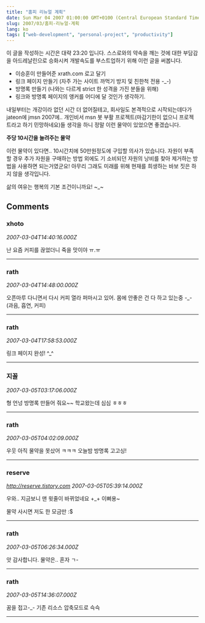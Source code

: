```yaml
---
title: "홈피 리뉴얼 계획"
date: Sun Mar 04 2007 01:00:00 GMT+0100 (Central European Standard Time)
slug: 2007/03/홈피-리뉴얼-계획
lang: ko
tags: ["web-development", "personal-project", "productivity"]
---
```


이 글을 작성하는 시간은 대략 23:20 입니다.
스스로와의 약속을 깨는 것에 대한 부담감을 아드레날린으로 승화시켜 개발속도를 부스트업하기 위해 이런 글을 써봅니다.

- 이승훈이 만들어준 xrath.com 로고 달기
- 링크 페이지 만들기 (자주 가는 사이트 까먹기 방지 및 친한척 전용 -_-)
- 방명록 만들기 (나와는 다르게 strict 한 성격을 가진 분들을 위해)
- 링크와 방명록 페이지의 앵커를 어디에 달 것인가 생각하기.

내일부터는 개강이라 없던 시간 더 없어질테고, 회사일도 본격적으로 시작되는데다가 
jateon에 jmsn 2007에.. 개인비서 msn 봇 부활 프로젝트(마감기한이 없으니 프로젝트라고 하기 민망하네요)들 생각을 하니 정말 이런 물약이 있었으면 좋겠습니다.

**주당 10시간을 늘려주는 물약**

이런 물약이 있다면.. 10시간치에 50만원정도에 구입할 의사가 있습니다.
자원이 부족할 경우 추가 자원을 구매하는 방법 외에도 기 소비되던 자원의 낭비를 찾아 제거하는 방법을 사용하면 되는거였군요! 아무리 그래도 미래를 위해 현재를 희생하는 바보 짓은 하지 않을 생각입니다.

삶의 여유는 행복의 기본 조건이니까요! ~_~

## Comments

### xhoto
*2007-03-04T14:40:16.000Z*

난 요즘 커피를 끊었더니 죽을 맛이야 ㅠ.ㅠ

---

### rath
*2007-03-04T14:48:00.000Z*

오픈마루 다니면서 다시 커피 열라 퍼마시고 있어. 몸에 안좋은 건 다 하고 있는중 -_- (과음, 흡연, 커피)

---

### rath
*2007-03-04T17:58:53.000Z*

링크 페이지 완성! ^_^

---

### 지꼴
*2007-03-05T03:17:06.000Z*

형 언넝 방명록 만들어 줘요~~ 학교왔는데 심심 ㅎㅎㅎ

---

### rath
*2007-03-05T04:02:09.000Z*

우웃 아직 물약을 못샀어 ㅋㅋㅋ 오늘밤 방명록 고고싱!

---

### reserve
*http://reserve.tistory.com*
*2007-03-05T05:39:14.000Z*

우와.. 지금보니 맨 윗줄이 바뀌었네요 +_+
이뻐용~

물약 사시면 저도 한 모금만 :$

---

### rath
*2007-03-05T06:26:34.000Z*

앗 감사합니다. 물약은.. 혼자 ㄱ-

---

### rath
*2007-03-05T14:36:07.000Z*

꿈을 접고-_- 기존 리소스 압축모드로 슥슥

---

